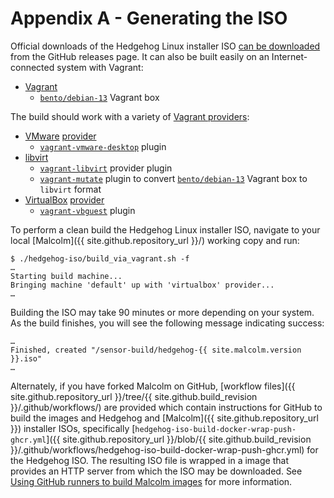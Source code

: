 # <a name="HedgehogISOBuild"></a>Appendix A - Generating the ISO

Official downloads of the Hedgehog Linux installer ISO [can be downloaded](download.md#DownloadISOs) from the GitHub releases page. It can also be built easily on an Internet-connected system with Vagrant:

* [Vagrant](https://www.vagrantup.com/)
    - [`bento/debian-13`](https://app.vagrantup.com/bento/boxes/debian-13) Vagrant box

The build should work with a variety of [Vagrant providers](https://developer.hashicorp.com/vagrant/docs/providers):

* [VMware](https://www.vmware.com/) [provider](https://developer.hashicorp.com/vagrant/docs/providers/vmware)
    - [`vagrant-vmware-desktop`](https://github.com/hashicorp/vagrant-vmware-desktop) plugin
* [libvirt](https://libvirt.org/) 
    - [`vagrant-libvirt`](https://github.com/vagrant-libvirt/vagrant-libvirt) provider plugin
    - [`vagrant-mutate`](https://github.com/sciurus/vagrant-mutate) plugin to convert [`bento/debian-13`](https://app.vagrantup.com/bento/boxes/debian-13) Vagrant box to `libvirt` format
* [VirtualBox](https://www.virtualbox.org/) [provider](https://developer.hashicorp.com/vagrant/docs/providers/virtualbox)
    - [`vagrant-vbguest`](https://github.com/dotless-de/vagrant-vbguest) plugin


To perform a clean build the Hedgehog Linux installer ISO, navigate to your local [Malcolm]({{ site.github.repository_url }}/) working copy and run:

```
$ ./hedgehog-iso/build_via_vagrant.sh -f
…
Starting build machine...
Bringing machine 'default' up with 'virtualbox' provider...
…
```

Building the ISO may take 90 minutes or more depending on your system. As the build finishes, you will see the following message indicating success:

```
…
Finished, created "/sensor-build/hedgehog-{{ site.malcolm.version }}.iso"
…
```

Alternately, if you have forked Malcolm on GitHub, [workflow files]({{ site.github.repository_url }}/tree/{{ site.github.build_revision }}/.github/workflows/) are provided which contain instructions for GitHub to build the images and Hedgehog and [Malcolm]({{ site.github.repository_url }}) installer ISOs, specifically [`hedgehog-iso-build-docker-wrap-push-ghcr.yml`]({{ site.github.repository_url }}/blob/{{ site.github.build_revision }}/.github/workflows/hedgehog-iso-build-docker-wrap-push-ghcr.yml) for the Hedgehog ISO. The resulting ISO file is wrapped in a image that provides an HTTP server from which the ISO may be downloaded. See [Using GitHub runners to build Malcolm images](contributing-github-runners.md#GitHubRunners) for more information.